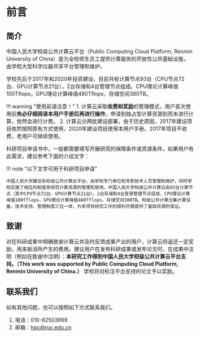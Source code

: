 # 前言

## 简介

中国人民大学校级公共计算云平台（Public Computing Cloud Platform, Renmin University of China）是为全校师生员工提供计算服务的开放性公共基础设施，由学校大型科学仪器共享平台管理和维护。

学校先后于2017年和2020年投资建设，目前共有计算节点93台（CPU节点72台、GPU计算节点21台），2台存储和4台管理节点组成。CPU理论计算峰值100Tflops，GPU理论计算峰值480Tflops，存储空间380TB。

!!! warning "使用前请注意！"
    1. 计算云采取**收费和奖励**的管理模式，用户首次使用前**务必仔细阅读本用户手册后再进行操作**。申请到独占型计算资源到而未进行计算，依然会进行计费。
    2. 计算云分两批建设部署，由于历史原因，2017年建设项目依然按照原有方式使用，2020年建设项目使用本用户手册。2017年项目不收费，老用户可继续使用。

科研项目申请书中，一般都需要填写开展研究的保障条件或资源条件。如果用户有此需求，建议参考下面的介绍文字：

!!! note "以下文字可用于科研项目申请"

    中国人民大学建设有校级公共计算云平台，由学校专门单位和专职技术人员管理和维护，同时学校实施了相应的制度来规范计算资源的管理和使用。中国人民大学校级公共计算云由93台计算节点（其中CPU节点72台、GPU计算节点21台）、2台存储和4台登录管理节点组成，CPU理论计算峰值100Tflops，GPU理论计算峰值480Tflops，存储空间380TB。校级公共计算云集计算设备、技术支持、管理制度三位一体，为本项目研究工作的顺利开展提供了基础资源的保证。

## 致谢

对在科研成果中明确致谢计算云并及时反馈成果产出的用户，计算云将返还一定奖励，用来抵消所产生的费用。建议用户在发布科研成果或发布论文时，在成果中注明（例如在致谢中注明）：**本研究工作得到中国人民大学校级公共计算云平台支持。（This work was supported by Public Computing Cloud Platform, Renmin University of China.）**
学校将对标注平台支持的论文予以奖励。

## 联系我们

如有其他问题，也可以按照如下方式联系我们。

1. 电话：010-82503969
2. 邮箱：<hpc@ruc.edu.cn>